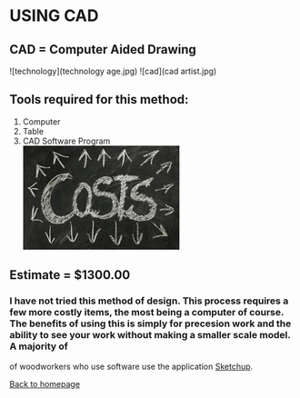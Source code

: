 # USING CAD  
## CAD = Computer Aided Drawing  
![technology](technology age.jpg) ![cad](cad artist.jpg)  
## Tools required for this method:  
1. Computer  
1. Table  
1. CAD Software Program  
![cost](cost.jpg)  
## Estimate = $1300.00  
### I have not tried this method of design. This process requires a few more costly items, the most being a computer of course. The benefits of using this is simply for precesion work and the ability to see your work without making a smaller scale model. A majority of  
of woodworkers who use software use the application [Sketchup](https://www.sketchup.com/3Dfor/woodworking).

[Back to homepage](index.md)

